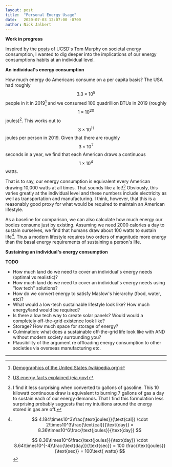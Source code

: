 ```yaml
---
layout: post
title:  "Personal Energy Usage"
date:   2020-07-03 12:07:00 -0700
author: Nick Jalbert
---
```


**Work in progress**

Inspired by the [posts](https://dothemath.ucsd.edu/post-index/) of UCSD's Tom
Murphy on societal energy consumption, I wanted to dig deeper into the
implications of our energy consumptions habits at an individual level.


**An individual's energy consumption**

How much energy do Americans consume on a per capita basis?  The USA had
roughly $$3.3\times10^8$$ people in it in 2019[^1] and we consumed 100
quadrillion BTUs in 2019 (roughly $$1\times10^{20}$$ joules)[^2].  This works
out to $$3\times10^{11}$$ joules per person in 2019.  Given that there are
roughly $$3\times10^7$$ seconds in a year, we find that each American draws a
continuous $$1\times10^4$$ watts.

That is to say, our energy consumption is equivalent every American drawing
10,000 watts at all times.  That sounds like a lot![^3]  Obviously, this
varies greatly at the individual level and these numbers include electricity
as well as transportation and manufacturing.  I think, however, that this is a
reasonably good proxy for what would be required to maintain an American
lifestyle.

As a baseline for comparison, we can also calculate how much energy our bodies
consume just by existing.  Assuming we need 2000 calories a day to sustain
ourselves, we find that humans draw about 100 watts to sustain life[^4].  Thus
a modern lifestyle requires two orders of magnitude more energy than the basal
energy requirements of sustaining a person's life.

**Sustaining an individual's energy consumption**

**TODO**
* How much land do we need to cover an individual's energy needs (optimal vs
  realistic)?
* How much land do we need to cover an individual's energy needs using "low
  tech" solutions?
* How do we convert energy to satisfy Maslow's hierarchy (food, water, etc)?
* What would a low-tech sustainable lifestyle look like?  How much energy/land
  would be required?
* Is there a low tech way to create solar panels?  Would would a completely
  off-the-grid existence look like?
* Storage?  How much space for storage of energy?
* Culmination: what does a sustainable off-the-grid life look like with AND
  without modern society surrounding you?
* Plausibility of the argument re offloading energy consumption to other societies via overseas manufacturing etc.







<hr>

[^1]: [Demographics of the United States (wikipedia.org)](https://en.wikipedia.org/wiki/Demographics_of_the_United_States)

[^2]: [US energy facts explained (eia.gov)](https://www.eia.gov/energyexplained/us-energy-facts/)

[^3]: I find it less surprising when converted to gallons of gasoline.  This
      10 kilowatt continuous draw is equivalent to burning 7 gallons of gas a
      day to sustain each of our energy demands.  That I find this
      formulation less surprising probably suggests that my intuitions around
      the energy stored in gas are off.

[^4]: $$
      4.184\times10^3\frac{\text{joules}}{\text{cal}} 
      \cdot 2\times10^3\frac{\text{cal}}{\text{day}}
      = 8.36\times10^6\frac{\text{joules}}{\text{day}}
      $$

      $$
      8.36\times10^6\frac{\text{joules}}{\text{day}}
      \cdot 8.64\times10^{-4}\frac{\text{day}}{\text{sec}}
      = 100 \frac{\text{joules}}{\text{sec}} = 100\text{ watts}
      $$
